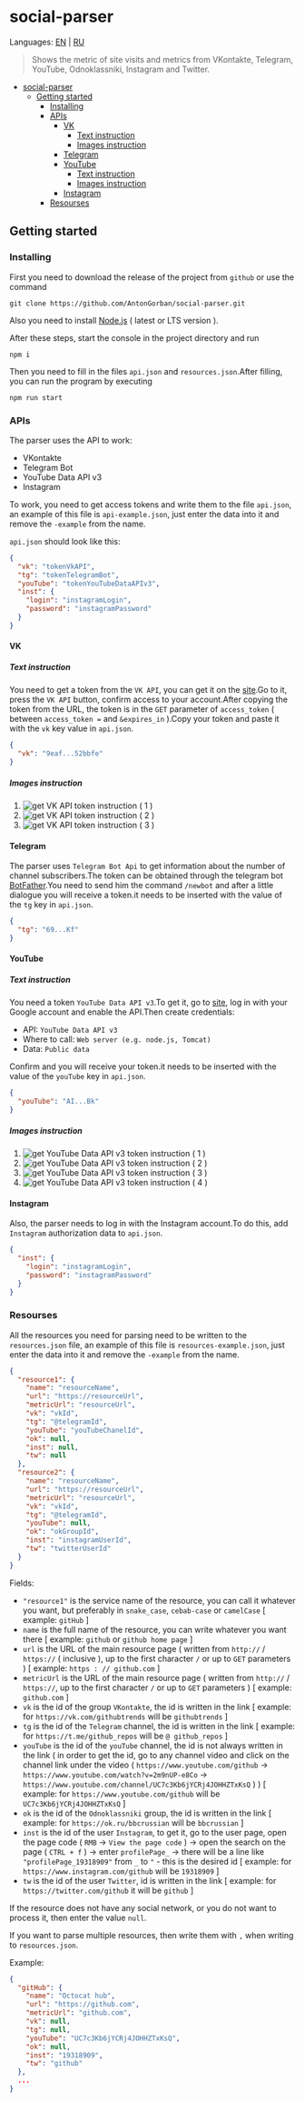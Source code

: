 # social-parser

Languages: [EN](https://github.com/AntonGorban/social-parser/blob/main/README.md) | [RU](https://github.com/AntonGorban/social-parser/blob/main/README.RU.md)

> Shows the metric of site visits and metrics from VKontakte, Telegram, YouTube, Odnoklassniki, Instagram and Twitter.

- [social-parser](#social-parser)
  - [Getting started](#getting-started)
    - [Installing](#installing)
    - [APIs](#apis)
      - [VK](#vk)
        - [Text instruction](#text-instruction)
        - [Images instruction](#images-instruction)
      - [Telegram](#telegram)
      - [YouTube](#youtube)
        - [Text instruction](#text-instruction-1)
        - [Images instruction](#images-instruction-1)
      - [Instagram](#instagram)
    - [Resourses](#resourses)

## Getting started

### Installing

First you need to download the release of the project from `github` or use the command

```Shell
git clone https://github.com/AntonGorban/social-parser.git
```

Also you need to install [Node.js](https://nodejs.org) ( latest or LTS version ).

After these steps, start the console in the project directory and run

```Shell
npm i
```

Then you need to fill in the files `api.json` and `resources.json`.After filling, you can run the program by executing

```Shell
npm run start
```

### APIs

The parser uses the API to work:

- VKontakte
- Telegram Bot
- YouTube Data API v3
- Instagram

To work, you need to get access tokens and write them to the file `api.json`, an example of this file is `api-example.json`, just enter the data into it and remove the `-example` from the name.

`api.json` should look like this:

```json
{
  "vk": "tokenVkAPI",
  "tg": "tokenTelegramBot",
  "youTube": "tokenYouTubeDataAPIv3",
  "inst": {
    "login": "instagramLogin",
    "password": "instagramPassword"
  }
}
```

#### VK

##### Text instruction

You need to get a token from the `VK API`, you can get it on the [site](https://vkhost.github.io/).Go to it, press the `VK API` button, confirm access to your account.After copying the token from the URL, the token is in the `GET` parameter of `access_token` ( between `access_token =` and `&expires_in` ).Copy your token and paste it with the `vk` key value in `api.json`.

```json
{
  "vk": "9eaf...52bbfe"
}
```

##### Images instruction

1. ![get VK API token instruction ( 1 )](https://i.imgur.com/TzPqYiC.png)
2. ![get VK API token instruction ( 2 )](https://i.imgur.com/xvhUKDq.png)
3. ![get VK API token instruction ( 3 )](https://i.imgur.com/Q8iQ1Nt.png)

#### Telegram

The parser uses `Telegram Bot Api` to get information about the number of channel subscribers.The token can be obtained through the telegram bot [BotFather](https://t.me/BotFather).You need to send him the command `/newbot` and after a little dialogue you will receive a token.it needs to be inserted with the value of the `tg` key in `api.json`.

```json
{
  "tg": "69...Kf"
}
```

#### YouTube

##### Text instruction

You need a token `YouTube Data API v3`.To get it, go to [site](https://console.developers.google.com/apis/library/youtube.googleapis.com), log in with your Google account and enable the API.Then create credentials:

- API: `YouTube Data API v3`
- Where to call: `Web server (e.g. node.js, Tomcat)`
- Data: `Public data`

Confirm and you will receive your token.it needs to be inserted with the value of the `youTube` key in `api.json`.

```json
{
  "youTube": "AI...Bk"
}
```

##### Images instruction

1. ![get YouTube Data API v3 token instruction ( 1 )](https://i.imgur.com/YUkhN72.png)
2. ![get YouTube Data API v3 token instruction ( 2 )](https://i.imgur.com/iH6oCz1.png)
3. ![get YouTube Data API v3 token instruction ( 3 )](https://i.imgur.com/0W5OR2J.png)
4. ![get YouTube Data API v3 token instruction ( 4 )](https://i.imgur.com/nFWe0Mp.png)

#### Instagram

Also, the parser needs to log in with the Instagram account.To do this, add `Instagram` authorization data to `api.json`.

```json
{
  "inst": {
    "login": "instagramLogin",
    "password": "instagramPassword"
  }
}
```

### Resourses

All the resources you need for parsing need to be written to the `resources.json` file, an example of this file is `resources-example.json`, just enter the data into it and remove the `-example` from the name.

```json
{
  "resource1": {
    "name": "resourceName",
    "url": "https://resourceUrl",
    "metricUrl": "resourceUrl",
    "vk": "vkId",
    "tg": "@telegramId",
    "youTube": "youTubeChanelId",
    "ok": null,
    "inst": null,
    "tw": null
  },
  "resource2": {
    "name": "resourceName",
    "url": "https://resourceUrl",
    "metricUrl": "resourceUrl",
    "vk": "vkId",
    "tg": "@telegramId",
    "youTube": null,
    "ok": "okGroupId",
    "inst": "instagramUserId",
    "tw": "twitterUserId"
  }
}
```

Fields:

- `"resource1"` is the service name of the resource, you can call it whatever you want, but preferably in `snake_case`, `cebab-case` or `camelCase` [ example: `gitHub` ]
- `name` is the full name of the resource, you can write whatever you want there [ example: `github` or `github home page` ]
- `url` is the URL of the main resource page ( written from `http://` / `https://` ( inclusive ), up to the first character `/` or up to `GET` parameters ) [ example: `https : // github.com` ]
- `metricUrl` is the URL of the main resource page ( written from `http://` / `https://`, up to the first character `/` or up to `GET` parameters ) [ example: `github.com` ]
- `vk` is the id of the group `VKontakte`, the id is written in the link [ example: for `https://vk.com/githubtrends` will be `githubtrends` ]
- `tg` is the id of the `Telegram` channel, the id is written in the link [ example: for `https://t.me/github_repos` will be `@ github_repos` ]
- `youTube` is the id of the `youTube` channel, the id is not always written in the link ( in order to get the id, go to any channel video and click on the channel link under the video ( `https://www.youtube.com/github` -> `https://www.youtube.com/watch?v=2m9nUP-e8Co` -> `https://www.youtube.com/channel/UC7c3Kb6jYCRj4JOHHZTxKsQ` ) ) [ example: for `https://www.youtube.com/github` will be `UC7c3Kb6jYCRj4JOHHZTxKsQ` ]
- `ok` is the id of the `Odnoklassniki` group, the id is written in the link [ example: for `https://ok.ru/bbcrussian` will be `bbcrussian` ]
- `inst` is the id of the user `Instagram`, to get it, go to the user page, open the page code ( `RMB` -> `View the page code` ) -> open the search on the page ( `CTRL + f` ) -> enter `profilePage_` -> there will be a line like `"profilePage_19318909"` from `_` to `"` - this is the desired id [ example: for `https://www.instagram.com/github` will be `19318909` ]
- `tw` is the id of the user `Twitter`, id is written in the link [ example: for `https://twitter.com/github` it will be `github` ]

If the resource does not have any social network, or you do not want to process it, then enter the value `null`.

If you want to parse multiple resources, then write them with `,` when writing to `resources.json`.

Example:

```json
{
  "gitHub": {
    "name": "Octocat hub",
    "url": "https://github.com",
    "metricUrl": "github.com",
    "vk": null,
    "tg": null,
    "youTube": "UC7c3Kb6jYCRj4JOHHZTxKsQ",
    "ok": null,
    "inst": "19318909",
    "tw": "github"
  },
  ...
}
```
